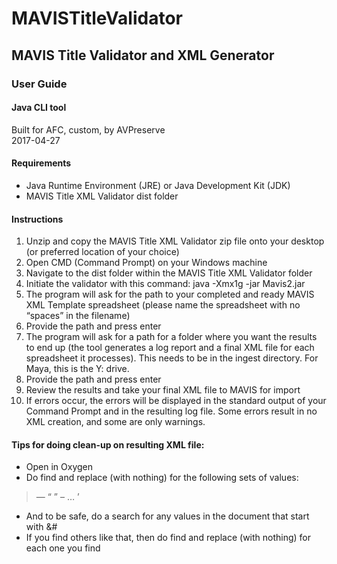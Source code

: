 # MAVISTitleValidator
## MAVIS Title Validator and XML Generator

### User Guide

#### Java CLI tool
Built for AFC, custom, by AVPreserve  
2017-04-27

#### Requirements
* Java Runtime Environment (JRE) or Java Development Kit (JDK)
* MAVIS Title XML Validator dist folder

#### Instructions
1. Unzip and copy the MAVIS Title XML Validator zip file onto your desktop (or preferred location of your choice)
2. Open CMD (Command Prompt) on your Windows machine
3. Navigate to the dist folder within the MAVIS Title XML Validator folder
4. Initiate the validator with this command: java -Xmx1g -jar Mavis2.jar
5. The program will ask for the path to your completed and ready MAVIS XML Template spreadsheet (please name the spreadsheet with no “spaces” in the filename)
6. Provide the path and press enter
7. The program will ask for a path for a folder where you want the results to end up (the tool generates a log report and a final XML file for each spreadsheet it processes). This needs to be in the ingest directory. For Maya, this is the Y: drive.
8. Provide the path and press enter
9. Review the results and take your final XML file to MAVIS for import
10. If errors occur, the errors will be displayed in the standard output of your Command Prompt and in the resulting log file. Some errors result in no XML creation, and some are only warnings.


#### Tips for doing clean-up on resulting XML file:

* Open in Oxygen
* Do find and replace (with nothing) for the following sets of values:  
> &#8212;
> &#8220;
> &#8221;
> &#8211;
> &#8230;
> &#8217;
* And to be safe, do a search for any values in the document that start with &#
* If you find others like that, then do find and replace (with nothing) for each one you find
